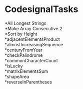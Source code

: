 # CodesignalTasks
*All Longest Strings  
*Make Array Consecutive 2  
*Sort by Height  
*adjacentElementsProduct  
*almostIncreasingSequence  
*centuryFromYear  
*checkPalindrome  
*commonCharacterCount  
*isLucky  
*matrixElementsSum  
*shapeArea  
*reverseInParentheses
